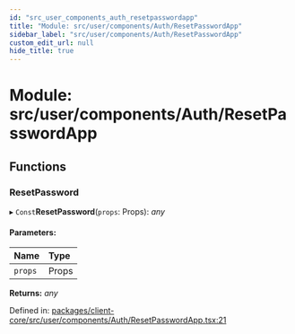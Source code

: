 ```yaml
---
id: "src_user_components_auth_resetpasswordapp"
title: "Module: src/user/components/Auth/ResetPasswordApp"
sidebar_label: "src/user/components/Auth/ResetPasswordApp"
custom_edit_url: null
hide_title: true
---
```


# Module: src/user/components/Auth/ResetPasswordApp

## Functions

### ResetPassword

▸ `Const`**ResetPassword**(`props`: Props): *any*

#### Parameters:

Name | Type |
:------ | :------ |
`props` | Props |

**Returns:** *any*

Defined in: [packages/client-core/src/user/components/Auth/ResetPasswordApp.tsx:21](https://github.com/xr3ngine/xr3ngine/blob/673ad6a5f/packages/client-core/src/user/components/Auth/ResetPasswordApp.tsx#L21)
